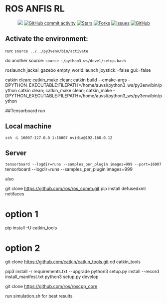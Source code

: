 # ROS ANFIS RL

<p align="center">
    <a href="https://github.com/AUVSL/anfis_rl/graphs/contributors" alt="Contributors">
        <img src="https://img.shields.io/github/contributors/AUVSL/anfis_rl" /></a>
    <a href="https://github.com/AUVSL/anfis_rl/pulse" alt="Activity">
        <img alt="GitHub commit activity" src="https://img.shields.io/github/commit-activity/m/AUVSL/anfis_rl"></a>
    <a href="https://github.com/AUVSL/anfis_rl/stargazers">
        <img alt="Stars" src="https://img.shields.io/github/stars/AUVSL/anfis_rl"></a>
    <a href="https://github.com/AUVSL/anfis_rl/network/members">
        <img alt="Forks" src="https://img.shields.io/github/forks/AUVSL/anfis_rl"></a>
    <a href="https://github.com/AUVSL/anfis_rl/issues">
        <img alt="Issues" src="https://img.shields.io/github/issues/AUVSL/anfis_rl"></a>
    <a href="./LICENSE" alt="Activity">
        <img alt="GitHub" src="https://img.shields.io/github/license/AUVSL/anfis_rl"></a>
</p>

## Activate the environment:

run: `source ../../py3venv/bin/activate`

do another source: `source ~/python3_ws/devel/setup.bash`

roslaunch jackal_gazebo empty_world.launch joystick:=false gui:=false

catkin clean; catkin_make clean; catkin build --cmake-args -DPYTHON_EXECUTABLE:FILEPATH=/home/auvsl/python3_ws/py3env/bin/python
catkin clean; catkin_make clean; catkin_make -DPYTHON_EXECUTABLE:FILEPATH=/home/auvsl/python3_ws/py3env/bin/python

##Tensorboard run
## Local machine
`ssh -L 16007:127.0.0.1:16007 nvidia@192.168.0.12`

## Server
`tensorboard --logdir=runs --samples_per_plugin images=999 --port=16007`
tensorboard --logdir=runs --samples_per_plugin images=999

also 



git clone https://github.com/ros/ros_comm.git
pip install defusedxml netifaces

# option 1

pip install -U catkin_tools

# option 2

git clone https://github.com/catkin/catkin_tools.git
cd catkin_tools

pip3 install -r requirements.txt --upgrade
python3 setup.py install --record install_manifest.txt
python3 setup.py develop

[comment]: <> (python3 setup.py develop)

git clone https://github.com/ros/roscpp_core

run simulation.sh for best results
